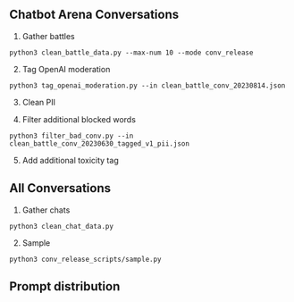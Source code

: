 ## Chatbot Arena Conversations

1. Gather battles
```
python3 clean_battle_data.py --max-num 10 --mode conv_release
```

2. Tag OpenAI moderation
```
python3 tag_openai_moderation.py --in clean_battle_conv_20230814.json
```

3. Clean PII

4. Filter additional blocked words

```
python3 filter_bad_conv.py --in clean_battle_conv_20230630_tagged_v1_pii.json
```

5. Add additional toxicity tag


## All Conversations

1. Gather chats
```
python3 clean_chat_data.py
```

2. Sample
```
python3 conv_release_scripts/sample.py
```


## Prompt distribution

